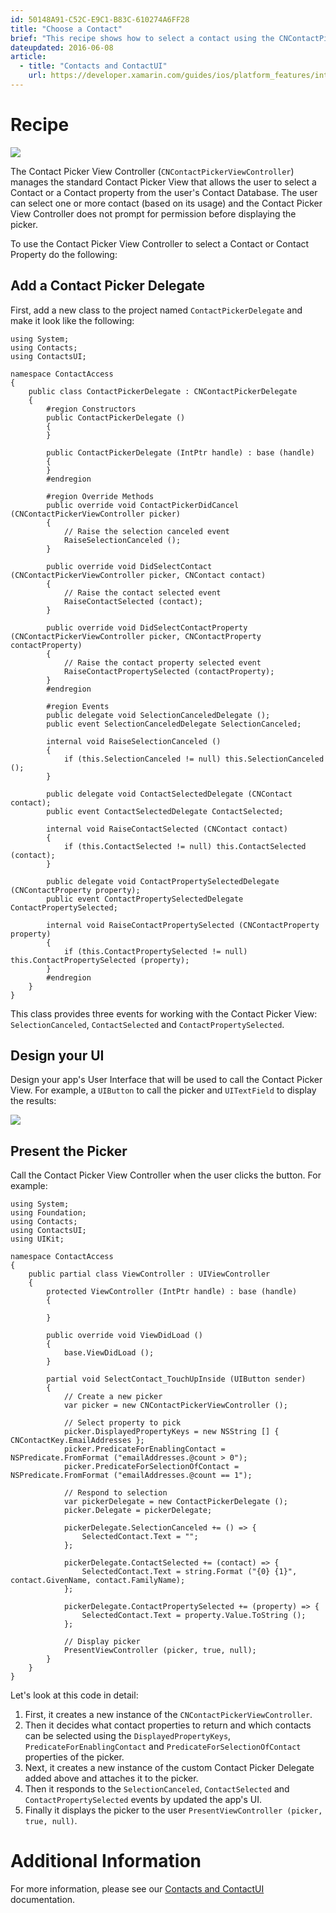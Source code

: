 ```yaml
---
id: 50148A91-C52C-E9C1-B83C-610274A6FF28
title: "Choose a Contact"
brief: "This recipe shows how to select a contact using the CNContactPickerViewController."
dateupdated: 2016-06-08
article:
  - title: "Contacts and ContactUI" 
    url: https://developer.xamarin.com/guides/ios/platform_features/introduction_to_ios9/contacts/
---
```


<a name="Recipe" class="injected"></a>
# Recipe

 [ ![](Images/Choose01.png)](Images/Choose01.png) 
 
The Contact Picker View Controller (`CNContactPickerViewController`) manages the standard Contact Picker View that allows the user to select a Contact or a Contact property from the user's Contact Database. The user can select one or more contact (based on its usage) and the Contact Picker View Controller does not prompt for permission before displaying the picker. 

To use the Contact Picker View Controller to select a Contact or Contact Property do the following:

<a name="Add-a-Contact-Picker-Delegate" class="injected"></a>
## Add a Contact Picker Delegate

First, add a new class to the project named `ContactPickerDelegate` and make it look like the following:

```
using System;
using Contacts;
using ContactsUI;

namespace ContactAccess
{
	public class ContactPickerDelegate : CNContactPickerDelegate
	{
		#region Constructors
		public ContactPickerDelegate ()
		{
		}

		public ContactPickerDelegate (IntPtr handle) : base (handle)
		{
		}
		#endregion

		#region Override Methods
		public override void ContactPickerDidCancel (CNContactPickerViewController picker)
		{
			// Raise the selection canceled event
			RaiseSelectionCanceled ();
		}

		public override void DidSelectContact (CNContactPickerViewController picker, CNContact contact)
		{
			// Raise the contact selected event
			RaiseContactSelected (contact);
		}

		public override void DidSelectContactProperty (CNContactPickerViewController picker, CNContactProperty contactProperty)
		{
			// Raise the contact property selected event
			RaiseContactPropertySelected (contactProperty);
		}
		#endregion

		#region Events
		public delegate void SelectionCanceledDelegate ();
		public event SelectionCanceledDelegate SelectionCanceled;

		internal void RaiseSelectionCanceled ()
		{
			if (this.SelectionCanceled != null) this.SelectionCanceled ();
		}

		public delegate void ContactSelectedDelegate (CNContact contact);
		public event ContactSelectedDelegate ContactSelected;

		internal void RaiseContactSelected (CNContact contact)
		{
			if (this.ContactSelected != null) this.ContactSelected (contact);
		}

		public delegate void ContactPropertySelectedDelegate (CNContactProperty property);
		public event ContactPropertySelectedDelegate ContactPropertySelected;

		internal void RaiseContactPropertySelected (CNContactProperty property)
		{
			if (this.ContactPropertySelected != null) this.ContactPropertySelected (property);
		}
		#endregion
	}
}
```

This class provides three events for working with the Contact Picker View: `SelectionCanceled`, `ContactSelected` and `ContactPropertySelected`.

<a name="Design-your-UI" class="injected"></a>
## Design your UI

Design your app's User Interface that will be used to call the Contact Picker View. For example, a `UIButton` to call the picker and `UITextField` to display the results:

[ ![](Images/Choose02.png)](Images/Choose02.png)

<a name="Present-the-Picker" class="injected"></a>
## Present the Picker

Call the Contact Picker View Controller when the user clicks the button. For example:

```
using System;
using Foundation;
using Contacts;
using ContactsUI;
using UIKit;

namespace ContactAccess
{
	public partial class ViewController : UIViewController
	{
		protected ViewController (IntPtr handle) : base (handle)
		{
			
		}

		public override void ViewDidLoad ()
		{
			base.ViewDidLoad ();
		}

		partial void SelectContact_TouchUpInside (UIButton sender)
		{
			// Create a new picker
			var picker = new CNContactPickerViewController ();

			// Select property to pick
			picker.DisplayedPropertyKeys = new NSString [] { CNContactKey.EmailAddresses };
			picker.PredicateForEnablingContact = NSPredicate.FromFormat ("emailAddresses.@count > 0");
			picker.PredicateForSelectionOfContact = NSPredicate.FromFormat ("emailAddresses.@count == 1");

			// Respond to selection
			var pickerDelegate = new ContactPickerDelegate ();
			picker.Delegate = pickerDelegate;

			pickerDelegate.SelectionCanceled += () => {
				SelectedContact.Text = "";
			};

			pickerDelegate.ContactSelected += (contact) => {
				SelectedContact.Text = string.Format ("{0} {1}", contact.GivenName, contact.FamilyName);
			};

			pickerDelegate.ContactPropertySelected += (property) => {
				SelectedContact.Text = property.Value.ToString ();
			};

			// Display picker
			PresentViewController (picker, true, null);
		}
	}
}
```

Let's look at this code in detail:

1. First, it creates a new instance of the `CNContactPickerViewController`.
2. Then it decides what contact properties to return and which contacts can be selected using the `DisplayedPropertyKeys`, `PredicateForEnablingContact` and `PredicateForSelectionOfContact` properties of the picker.
3. Next, it creates a new instance of the custom Contact Picker Delegate added above and attaches it to the picker.
4. Then it responds to the `SelectionCanceled`, `ContactSelected` and `ContactPropertySelected` events by updated the app's UI.
5. Finally it displays the picker to the user `PresentViewController (picker, true, null)`.

<a name="Additional_Information" class="injected"></a>
# Additional Information

For more information, please see our [Contacts and ContactUI](https://developer.xamarin.com/guides/ios/platform_features/introduction_to_ios9/contacts/) documentation.

